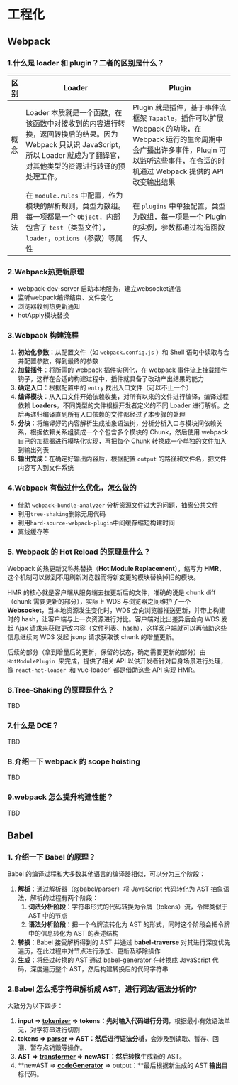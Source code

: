 # 工程化

## Webpack
### 1.什么是 loader 和 plugin？二者的区别是什么？
| 区别 | Loader | Plugin |
| --- | --- | --- |
| 概念 | Loader 本质就是一个函数，在该函数中对接收到的内容进行转换，返回转换后的结果。因为 Webpack 只认识 JavaScript，所以 Loader 就成为了翻译官，对其他类型的资源进行转译的预处理工作。 | Plugin 就是插件，基于事件流框架 `Tapable`，插件可以扩展 Webpack 的功能，在 Webpack 运行的生命周期中会广播出许多事件，Plugin 可以监听这些事件，在合适的时机通过 Webpack 提供的 API 改变输出结果 |
| 用法 | 在 `module.rules` 中配置，作为模块的解析规则，类型为数组。每一项都是一个 `Object`，内部包含了 `test`（类型文件），`loader`，`options`（参数）等属性 | 在 `plugins` 中单独配置，类型为数组，每一项是一个 Plugin 的实例，参数都通过构造函数传入 |

### 2.Webpack热更新原理

- webpack-dev-server 启动本地服务，建立websocket通信
- 监听webpack编译结束、文件变化
- 浏览器收到热更新通知
- hotApply模块替换

### 3.Webpack 构建流程

1. **初始化参数**：从配置文件（如 `webpack.config.js` ）和 Shell 语句中读取与合并配置参数，得到最终的参数
1. **加载插件**：将所需的 webpack 插件实例化，在 webpack 事件流上挂载插件钩子，这样在合适的构建过程中，插件就具备了改动产出结果的能力
1. **确定入口**：根据配置中的 `entry` 找出入口文件（可以不止一个）
1. **编译模块**：从入口文件开始依赖收集，对所有以来的文件进行编译，编译过程依赖 **Loaders**，不同类型的文件根据开发者定义的不同 Loader 进行解析。之后再递归编译直到所有入口依赖的文件都经过了本步骤的处理
1. **分块**：将编译好的内容解析生成抽象语法树，分析分析入口与模块间依赖关系，根据依赖关系组装成一个个包含多个模块的 Chunk，然后使用 webpack 自己的加载器进行模块化实现，再把每个 Chunk 转换成一个单独的文件加入到输出列表
1. **输出完成**：在确定好输出内容后，根据配置 `output` 的路径和文件名，把文件内容写入到文件系统

### 4.Webpack 有做过什么优化，怎么做的

- 借助 `webpack-bundle-analyzer` 分析资源文件过大的问题，抽离公共文件
- 利用`tree-shaking`删除无用代码
- 利用`hard-source-webpack-plugin`中间缓存缩短构建时间
- 离线缓存等

### 5. Webpack 的 Hot Reload 的原理是什么？

Webpack 的热更新又称热替换（**Hot Module Replacement**），缩写为 **HMR**，这个机制可以做到不用刷新浏览器而将新变更的模块替换掉旧的模块。


HMR 的核心就是客户端从服务端去拉更新后的文件，准确的说是 chunk diff（chunk 需要更新的部分），实际上 WDS 与浏览器之间维护了一个 **Websocket**，当本地资源发生变化时，WDS 会向浏览器推送更新，并带上构建时的 hash，让客户端与上一次资源进行对比。客户端对比出差异后会向 WDS 发起 Ajax 请求来获取更改内容（文件列表、hash），这样客户端就可以再借助这些信息继续向 WDS 发起 jsonp 请求获取该 chunk 的增量更新。


后续的部分（拿到增量后的更新，保留的状态，确定需要更新的部分）由 `HotModulePlugin`   来完成，提供了相关 API 以供开发者针对自身场景进行处理，像 `react-hot-loader`  和 vue-loader` 都是借助这些 API 实现 HMR。

### 6.Tree-Shaking 的原理是什么？
TBD

### 7.什么是 DCE？
TBD

### 8.介绍一下 webpack 的 scope hoisting
TBD

### 9.webpack 怎么提升构建性能？
TBD

## Babel

### 1. 介绍一下 Babel 的原理？
Babel 的编译过程和大多数其他语言的编译器相似，可以分为三个阶段：

1. **解析**：通过解析器（@babel/parser）将 JavaScript 代码转化为 AST 抽象语法，解析的过程有两个阶段：
   1. **词法分析阶段**：字符串形式的代码转换为令牌（tokens）流，令牌类似于 AST 中的节点
   1. **语法分析阶段**：把一个令牌流转化为 AST 的形式，同时这个阶段会把令牌中的信息转化为 AST 的表述结构
2. **转换**：Babel 接受解析得到的 AST 并通过 **babel-traverse** 对其进行深度优先遍历，在此过程中对节点进行添加、更新及移除操作
2. **生成**：将经过转换的 AST 通过 babel-generator 在转换成 JavaScript 代码，深度遍历整个 AST，然后构建转换后的代码字符串

### 2.Babel 怎么把字符串解析成 AST，进行词法/语法分析的?

大致分为以下四步：

1. **input => **[**tokenizer**](https://github.com/caiyongmin/awesome-coding-javascript/tree/master/src/bundler/babel/lib/tokenizer.js)** => tokens：**先对输入代码进行**分词**，根据最小有效语法单元，对字符串进行切割
1. **tokens => **[**parser**](https://github.com/caiyongmin/awesome-coding-javascript/tree/master/src/bundler/babel/lib/parser.js)** => AST：**然后进行**语法分析**，会涉及到读取、暂存、回溯、暂存点销毁等操作。
1. **AST => **[**transformer**](https://github.com/caiyongmin/awesome-coding-javascript/tree/master/src/bundler/babel/lib/transformer.js)** => newAST：**然后**转换**生成新的 AST。
1. **newAST => **[**codeGenerator**](https://github.com/Advanced-Frontend/Daily-Interview-Question/issues/src/bundler/babel/lib/codeGenerator.js)** => output：**最后根据新生成的 AST **输出**目标代码。
